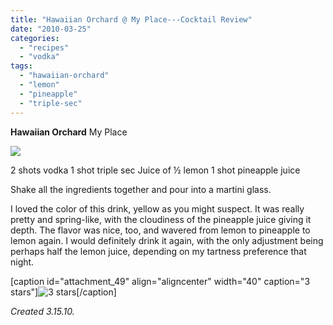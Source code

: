 ```yaml
---
title: "Hawaiian Orchard @ My Place---Cocktail Review"
date: "2010-03-25"
categories: 
  - "recipes"
  - "vodka"
tags: 
  - "hawaiian-orchard"
  - "lemon"
  - "pineapple"
  - "triple-sec"
---
```


**Hawaiian Orchard** My Place

![](http://www.thegourmez.com/gourmez/photos/hawaiianorchard.jpg)

2 shots vodka 1 shot triple sec Juice of ½ lemon 1 shot pineapple juice

Shake all the ingredients together and pour into a martini glass.

I loved the color of this drink, yellow as you might suspect. It was really pretty and spring-like, with the cloudiness of the pineapple juice giving it depth. The flavor was nice, too, and wavered from lemon to pineapple to lemon again. I would definitely drink it again, with the only adjustment being perhaps half the lemon juice, depending on my tartness preference that night.

\[caption id="attachment\_49" align="aligncenter" width="40" caption="3 stars"\]![3 stars](http://s3.amazonaws.com/thegourmez-wpmedia/2009/02/rating_avocado1.gif "rating_avocado1")\[/caption\]

_Created 3.15.10._
